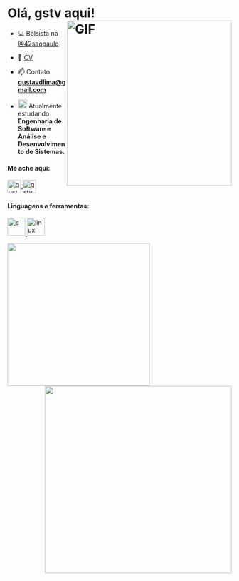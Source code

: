 
<h1>
	Olá, gstv aqui!
	<img alt="GIF" width="370px" align="right" src="https://media.giphy.com/media/f3iwJFOVOwuy7K6FFw/giphy.gif">
</h1>


- 💻 Bolsista na <a href="https://www.42sp.org.br/">@42saopaulo</a>

- 📜 <a href="https://drive.google.com/file/d/1XJjAg3T2lcr2o6Da-nBtM_Hisfym_5o6/view?usp=sharing">CV</a>

- 📫 Contato **gustavdlima@gmail.com**

- <img alt="GIF" src="https://emojis.slackmojis.com/emojis/images/1510864531/3208/gandalf_parrot.gif?1510864531" width="20vw"/> Atualmente estudando **Engenharia de Software e Análise e Desenvolvimento de Sistemas.**

<h4 align="left">
	Me ache aqui:
</h4>

<p align="left">
	<a href="https://linkedin.com/in/gustavmartins" target="blank"><img align="center" src="https://cdn-icons-png.flaticon.com/512/174/174857.png" alt="gustavmartins" height="30" width="30" />
	</a>
	<a href="https://instagram.com/gstvmrtns" target="blank"><img align="center" src="https://i0.wp.com/trucao.com.br/wp-content/uploads/2018/07/instagram-logo.png?fit=1200%2C1200&ssl=1" alt="gstvmrtns" height="30" width="30" />
	</a>
</p>

<p>
<h4 align="left">
	Linguagens e ferramentas:
</h4>
</p>

<p align="left">
	<a href="https://www.cprogramming.com/" target="_blank"> <img src="https://www.seekpng.com/png/full/429-4296796_we-are-passionate-technologists-c-language-logo-png.png" alt="c" width="40" height="40"/>
	</a>
	<a href="https://www.linux.org/" target="_blank"> <img src="https://upload.wikimedia.org/wikipedia/commons/thumb/3/35/Tux.svg/1200px-Tux.svg.png" alt="linux" width="40" height="40"/>
	</a>
</p>


<p>
<img width="320px" src="https://github-readme-stats.vercel.app/api/top-langs/?username=gustavdlima&hide=html&layout=compact&&hide_title=1&text_color=A9A9A9&bg_color=000000"/>

<img width="420px" align="right" src="https://github-readme-stats.vercel.app/api?username=gustavdlima&title_color=A9A9A9&text_color=A9A9A9&bg_color=000000&locale=pt-br&show_icons=1&include_all_commits=1&icon_color=1E90FF">
</p>
